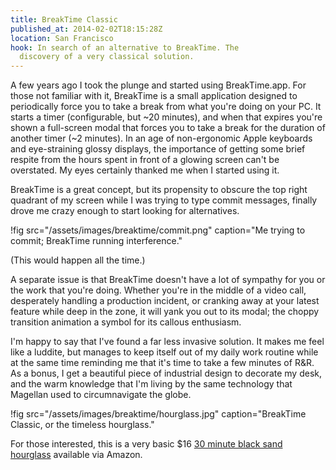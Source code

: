```yaml
---
title: BreakTime Classic
published_at: 2014-02-02T18:15:28Z
location: San Francisco
hook: In search of an alternative to BreakTime. The
  discovery of a very classical solution.
---
```


A few years ago I took the plunge and started using
BreakTime.app. For those not familiar with it, BreakTime is
a small application designed to periodically force you to
take a break from what you're doing on your PC. It starts a
timer (configurable, but ~20 minutes), and when that
expires you're shown a full-screen modal that forces you to
take a break for the duration of another timer (~2
minutes). In an age of non-ergonomic Apple keyboards and
eye-straining glossy displays, the importance of getting
some brief respite from the hours spent in front of a
glowing screen can't be overstated. My eyes certainly
thanked me when I started using it.

BreakTime is a great concept, but its propensity to obscure
the top right quadrant of my screen while I was trying to
type commit messages, finally drove me crazy enough to
start looking for alternatives.

!fig src="/assets/images/breaktime/commit.png" caption="Me trying to commit; BreakTime running interference."

(This would happen all the time.)

A separate issue is that BreakTime doesn't have a lot of
sympathy for you or the work that you're doing. Whether
you're in the middle of a video call, desperately handling
a production incident, or cranking away at your latest
feature while deep in the zone, it will yank you out to its
modal; the choppy transition animation a symbol for its
callous enthusiasm.

I'm happy to say that I've found a far less invasive
solution. It makes me feel like a luddite, but manages to
keep itself out of my daily work routine while at the same
time reminding me that it's time to take a few minutes of
R&R. As a bonus, I get a beautiful piece of industrial
design to decorate my desk, and the warm knowledge that I'm
living by the same technology that Magellan used to
circumnavigate the globe.

!fig src="/assets/images/breaktime/hourglass.jpg" caption="BreakTime Classic, or the timeless hourglass."

For those interested, this is a very basic $16 [30 minute
black sand hourglass][hourglass] available via Amazon.

[hourglass]: http://www.amazon.com/Hourglass-Sand-Timer-Minute-Black/dp/B004V4RTXW/

